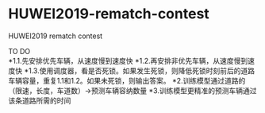 # HUWEI2019-rematch-contest
HUWEI2019 rematch contest

TO DO<br>
*1.1.先安排优先车辆，从速度慢到速度快
*1.2.再安排非优先车辆，从速度慢到速度快
*1.3.使用调度器，看是否死锁。如果发生死锁，则降低死锁时刻前后的道路车辆容量，重复1.1和1.2。如果未死锁，则输出答案。
*2.训练模型通过道路的（限速，长度，车道数）->预测车辆容纳数量
*3.训练模型更精准的预测车辆通过该条道路所需的时间
